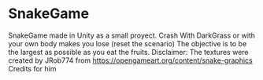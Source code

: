 # SnakeGame
SnakeGame made in Unity as a small proyect.
Crash With DarkGrass or with your own body makes you lose (reset the scenario)
The objective is to be the largest as possible as you eat the fruits.
Disclaimer: The textures were created by JRob774 from https://opengameart.org/content/snake-graphics Credits for him
